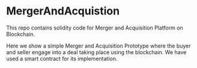 # MergerAndAcquistion
This repo contains solidity code for Merger and Acquisition Platform on Blockchain.


Here we show a simple Merger and Acquisition Prototype where the buyer and seller engage into a deal taking place using the blockchain. We have used a smart contract for its implementation.
